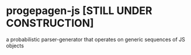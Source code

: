 # progepagen-js [STILL UNDER CONSTRUCTION]
a probabilistic parser-generator that operates on generic sequences of JS objects
